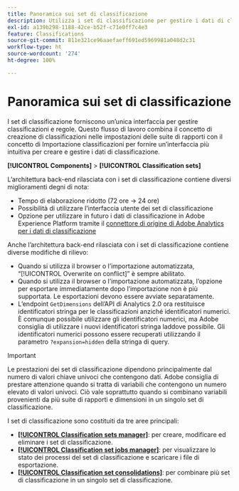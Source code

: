 ```yaml
---
title: Panoramica sui set di classificazione
description: Utilizza i set di classificazione per gestire i dati di classificazione.
exl-id: a139b298-1188-42ce-b52f-c71e0ff7c4e3
feature: Classifications
source-git-commit: 811e321ce96aaefaeff691ed5969981a048d2c31
workflow-type: ht
source-wordcount: '274'
ht-degree: 100%

---
```


# Panoramica sui set di classificazione

I set di classificazione forniscono un’unica interfaccia per gestire classificazioni e regole. Questo flusso di lavoro combina il concetto di creazione di classificazioni nelle impostazioni delle suite di rapporti con il concetto di Importazione classificazioni per fornire un’interfaccia più intuitiva per creare e gestire i dati di classificazione.

**[!UICONTROL Components]** > **[!UICONTROL Classification sets]**

L’architettura back-end rilasciata con i set di classificazione contiene diversi miglioramenti degni di nota:

* Tempo di elaborazione ridotto (72 ore → 24 ore)
* Possibilità di utilizzare l’interfaccia utente dei set di classificazione
* Opzione per utilizzare in futuro i dati di classificazione in Adobe Experience Platform tramite il [connettore di origine di Adobe Analytics per i dati di classificazione](https://experienceleague.adobe.com/docs/experience-platform/sources/connectors/adobe-applications/classifications.html?lang=it)

Anche l’architettura back-end rilasciata con i set di classificazione contiene diverse modifiche di rilievo:

* Quando si utilizza il browser o l’importazione automatizzata, “[!UICONTROL Overwrite on conflict]” è sempre abilitato.
* Quando si utilizza il browser o l’importazione automatizzata, l’opzione per esportare immediatamente dopo l’importazione non è più supportata. Le esportazioni devono essere avviate separatamente.
* L’endpoint `GetDimensions` dell’API di Analytics 2.0 ora restituisce identificatori stringa per le classificazioni anziché identificatori numerici. È comunque possibile utilizzare gli identificatori numerici, ma Adobe consiglia di utilizzare i nuovi identificatori stringa laddove possibile. Gli identificatori numerici possono essere recuperati utilizzando il parametro `?expansion=hidden` della stringa di query.

>[!IMPORTANT]
>
>Le prestazioni dei set di classificazione dipendono principalmente dal numero di valori chiave univoci che contengono dati. Adobe consiglia di prestare attenzione quando si tratta di variabili che contengono un numero elevato di valori univoci. Ciò vale soprattutto quando si combinano variabili provenienti da più suite di rapporti e dimensioni in un singolo set di classificazione.

I set di classificazione sono costituiti da tre aree principali:

* [**[!UICONTROL Classification sets manager]**](manage/set-manager.md): per creare, modificare ed eliminare i set di classificazione.
* [**[!UICONTROL Classification set jobs manager]**](job-manager.md): per visualizzare lo stato dei processi del set di classificazione e scaricare i file di esportazione.
* [**[!UICONTROL Classification set consolidations]**](consolidations/manage.md): per combinare più set di classificazione in un singolo set di classificazione.
